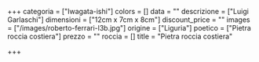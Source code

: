 +++
categoria = ["Iwagata-ishi"]
colors = []
data = ""
descrizione = ["Luigi Garlaschi"]
dimensioni = ["12cm x 7cm x 8cm"]
discount_price = ""
images = ["/images/roberto-ferrari-l3b.jpg"]
origine = ["Liguria"]
poetico = ["Pietra roccia costiera"]
prezzo = ""
roccia = []
title = "Pietra roccia costiera"

+++
